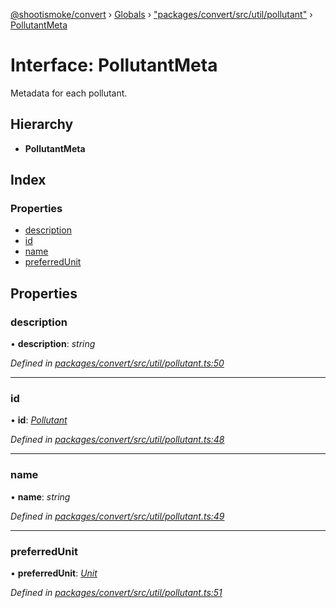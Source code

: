 [@shootismoke/convert](../README.md) › [Globals](../globals.md) › ["packages/convert/src/util/pollutant"](../modules/_packages_convert_src_util_pollutant_.md) › [PollutantMeta](_packages_convert_src_util_pollutant_.pollutantmeta.md)

# Interface: PollutantMeta

Metadata for each pollutant.

## Hierarchy

* **PollutantMeta**

## Index

### Properties

* [description](_packages_convert_src_util_pollutant_.pollutantmeta.md#description)
* [id](_packages_convert_src_util_pollutant_.pollutantmeta.md#id)
* [name](_packages_convert_src_util_pollutant_.pollutantmeta.md#name)
* [preferredUnit](_packages_convert_src_util_pollutant_.pollutantmeta.md#preferredunit)

## Properties

###  description

• **description**: *string*

*Defined in [packages/convert/src/util/pollutant.ts:50](https://github.com/shootismoke/common/blob/c0e7829/packages/convert/src/util/pollutant.ts#L50)*

___

###  id

• **id**: *[Pollutant](../modules/_packages_convert_src_util_pollutant_.md#pollutant)*

*Defined in [packages/convert/src/util/pollutant.ts:48](https://github.com/shootismoke/common/blob/c0e7829/packages/convert/src/util/pollutant.ts#L48)*

___

###  name

• **name**: *string*

*Defined in [packages/convert/src/util/pollutant.ts:49](https://github.com/shootismoke/common/blob/c0e7829/packages/convert/src/util/pollutant.ts#L49)*

___

###  preferredUnit

• **preferredUnit**: *[Unit](../modules/_packages_convert_src_util_pollutant_.md#unit)*

*Defined in [packages/convert/src/util/pollutant.ts:51](https://github.com/shootismoke/common/blob/c0e7829/packages/convert/src/util/pollutant.ts#L51)*
